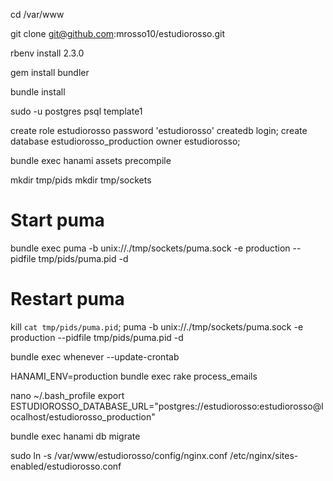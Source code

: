 cd /var/www

git clone git@github.com:mrosso10/estudiorosso.git

rbenv install 2.3.0

gem install bundler

bundle install

sudo -u postgres psql template1

create role estudiorosso password 'estudiorosso' createdb login;
create database estudiorosso_production owner estudiorosso;


bundle exec hanami assets precompile

mkdir tmp/pids
mkdir tmp/sockets

# Start puma
bundle exec puma -b unix://./tmp/sockets/puma.sock -e production --pidfile tmp/pids/puma.pid -d

# Restart puma
kill `cat tmp/pids/puma.pid`; puma -b unix://./tmp/sockets/puma.sock -e production --pidfile tmp/pids/puma.pid -d

bundle exec whenever --update-crontab



HANAMI_ENV=production bundle exec rake process_emails


nano ~/.bash_profile
export ESTUDIOROSSO_DATABASE_URL="postgres://estudiorosso:estudiorosso@localhost/estudiorosso_production"


bundle exec hanami db migrate


sudo ln -s /var/www/estudiorosso/config/nginx.conf /etc/nginx/sites-enabled/estudiorosso.conf

